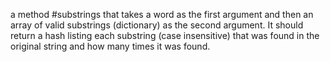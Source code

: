 a method #substrings that takes a word as the first argument and then an array of valid substrings (dictionary) as the second argument. It should return a hash listing each substring (case insensitive) that was found in the original string and how many times it was found.
